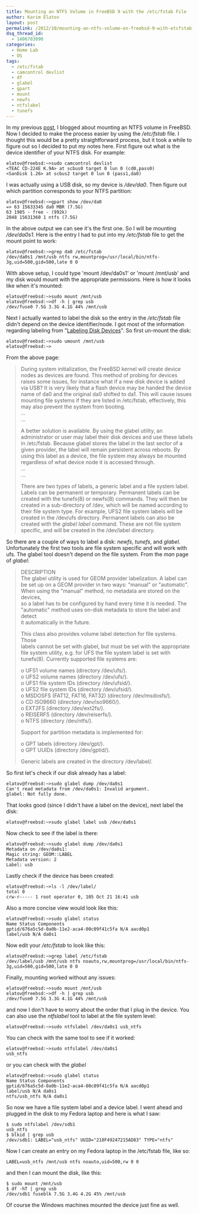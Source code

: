```yaml
---
title: Mounting an NTFS Volume in FreeBSD 9 with the /etc/fstab File
author: Karim Elatov
layout: post
permalink: /2012/10/mounting-an-ntfs-volume-on-freebsd-9-with-etcfstab-file/
dsq_thread_id:
  - 1406703090
categories:
  - Home Lab
  - OS
tags:
  - /etc/fstab
  - camcontrol devlist
  - df
  - glabel
  - gpart
  - mount
  - newfs
  - ntfslabel
  - tunefs
---
```

In my previous <a href="http://virtuallyhyper.com/2012/10/mounting-an-ntfs-disk-in-write-mode-in-freebsd-9/" onclick="javascript:_gaq.push(['_trackEvent','outbound-article','http://virtuallyhyper.com/2012/10/mounting-an-ntfs-disk-in-write-mode-in-freebsd-9/']);">post</a>, I blogged about mounting an NTFS volume in FreeBSD. Now I decided to make the process easier by using the */etc/fstab* file. I thought this would be a pretty straightforward process, but it took a while to figure out so I decided to put my notes here. First figure out what is the device identifier of your NTFS disk. For example:

	  
	elatov@freebsd:~>sudo camcontrol devlist  
	<TEAC CD-224E K.9A> at scbus0 target 0 lun 0 (cd0,pass0)  
	<SanDisk 1.26> at scbus2 target 0 lun 0 (pass1,da0)  
	

I was actually using a USB disk, so my device is */dev/da0*. Then figure out which partition corresponds to your NTFS partition:

	  
	elatov@freebsd:~>gpart show /dev/da0  
	=> 63 15633345 da0 MBR (7.5G)  
	63 1985 - free - (992k)  
	2048 15631360 1 ntfs (7.5G)  
	

In the above output we can see it's the first one. So I will be mounting */dev/da0s1*. Here is the entry I had to put into my */etc/fstab* file to get the mount point to work:

	  
	elatov@freebsd:~>grep da0 /etc/fstab  
	/dev/da0s1 /mnt/usb ntfs rw,mountprog=/usr/local/bin/ntfs-3g,uid=500,gid=500,late 0 0  
	

With above setup, I could type 'mount /dev/da0s1' or 'mount /mnt/usb' and my disk would mount with the appropriate permissions. Here is how it looks like when it's mounted:

	  
	elatov@freebsd:~>sudo mount /mnt/usb  
	elatov@freebsd:~>df -h | grep usb  
	/dev/fuse0 7.5G 3.3G 4.1G 44% /mnt/usb  
	

Next I actually wanted to label the disk so the entry in the */etc/fstab* file didn't depend on the device identifier/node. I got most of the information regarding labeling from "<a href="http://www.freebsd.org/doc/handbook/geom-glabel.html" onclick="javascript:_gaq.push(['_trackEvent','outbound-article','http://www.freebsd.org/doc/handbook/geom-glabel.html']);">Labeling Disk Devices</a>". So first un-mount the disk:

	  
	elatov@freebsd:~>sudo umount /mnt/usb  
	elatov@freebsd:~>  
	

From the above page:

> During system initialization, the FreeBSD kernel will create device nodes as devices are found. This method of probing for devices raises some issues, for instance what if a new disk device is added via USB? It is very likely that a flash device may be handed the device name of da0 and the original da0 shifted to da1. This will cause issues mounting file systems if they are listed in /etc/fstab, effectively, this may also prevent the system from booting.  
> ...  
> ...
> 
> A better solution is available. By using the glabel utility, an administrator or user may label their disk devices and use these labels in /etc/fstab. Because glabel stores the label in the last sector of a given provider, the label will remain persistent across reboots. By using this label as a device, the file system may always be mounted regardless of what device node it is accessed through.  
> ...  
> ...
> 
> There are two types of labels, a generic label and a file system label. Labels can be permanent or temporary. Permanent labels can be created with the tunefs(8) or newfs(8) commands. They will then be created in a sub-directory of /dev, which will be named according to their file system type. For example, UFS2 file system labels will be created in the /dev/ufs directory. Permanent labels can also be created with the *glabel label* command. These are not file system specific, and will be created in the /dev/label directory. 

So there are a couple of ways to label a disk: *newfs*, *tunefs*, and *glabel*. Unfortunately the first two tools are file system specific and will work with ufs. The glabel tool doesn't depend on the file system. From the *man* page of *glabel*:

> DESCRIPTION  
> The glabel utility is used for GEOM provider labelization. A label can  
> be set up on a GEOM provider in two ways: "manual" or "automatic".  
> When using the "manual" method, no metadata are stored on the devices,  
> so a label has to be configured by hand every time it is needed. The  
> "automatic" method uses on-disk metadata to store the label and detect  
> it automatically in the future.
> 
> This class also provides volume label detection for file systems. Those  
> labels cannot be set with glabel, but must be set with the appropriate  
> file system utility, e.g. for UFS the file system label is set with  
> tunefs(8). Currently supported file systems are:
> 
> o UFS1 volume names (directory /dev/ufs/).  
> o UFS2 volume names (directory /dev/ufs/).  
> o UFS1 file system IDs (directory /dev/ufsid/).  
> o UFS2 file system IDs (directory /dev/ufsid/).  
> o MSDOSFS (FAT12, FAT16, FAT32) (directory /dev/msdosfs/).  
> o CD ISO9660 (directory /dev/iso9660/).  
> o EXT2FS (directory /dev/ext2fs/).  
> o REISERFS (directory /dev/reiserfs/).  
> o NTFS (directory /dev/ntfs/).
> 
> Support for partition metadata is implemented for:
> 
> o GPT labels (directory /dev/gpt/).  
> o GPT UUIDs (directory /dev/gptid/).
> 
> Generic labels are created in the directory /dev/label/. 

So first let's check if our disk already has a label:

	  
	elatov@freebsd:~>sudo glabel dump /dev/da0s1  
	Can't read metadata from /dev/da0s1: Invalid argument.  
	glabel: Not fully done.  
	

That looks good (since I didn't have a label on the device), next label the disk:

	  
	elatov@freebsd:~>sudo glabel label usb /dev/da0s1  
	

Now check to see if the label is there:

	  
	elatov@freebsd:~>sudo glabel dump /dev/da0s1  
	Metadata on /dev/da0s1:  
	Magic string: GEOM::LABEL  
	Metadata version: 2  
	Label: usb  
	

Lastly check if the device has been created:

	  
	elatov@freebsd:~>ls -l /dev/label/  
	total 0  
	crw-r----- 1 root operator 0, 105 Oct 21 16:41 usb  
	

Also a more concise view would look like this:

	  
	elatov@freebsd:~>sudo glabel status  
	Name Status Components  
	gptid/676a5c5d-0a0b-11e2-aca4-00c09f41c5fa N/A aacd0p1  
	label/usb N/A da0s1  
	

Now edit your */etc/fstab* to look like this:

	  
	elatov@freebsd:~>grep label /etc/fstab  
	/dev/label/usb /mnt/usb ntfs noauto,rw,mountprog=/usr/local/bin/ntfs-3g,uid=500,gid=500,late 0 0  
	

Finally, mounting worked without any issues:

	  
	elatov@freebsd:~>sudo mount /mnt/usb  
	elatov@freebsd:~>df -h | grep usb  
	/dev/fuse0 7.5G 3.3G 4.1G 44% /mnt/usb  
	

and now I don't have to worry about the order that I plug in the device. You can also use the *ntfslabel* tool to label at the file system level:

	  
	elatov@freebsd:~>sudo ntfslabel /dev/da0s1 usb_ntfs  
	

You can check with the same tool to see if it worked:

	  
	elatov@freebsd:~>sudo ntfslabel /dev/da0s1  
	usb_ntfs  
	

or you can check with the *glabel*

	  
	elatov@freebsd:~>sudo glabel status  
	Name Status Components  
	gptid/676a5c5d-0a0b-11e2-aca4-00c09f41c5fa N/A aacd0p1  
	label/usb N/A da0s1  
	ntfs/usb_ntfs N/A da0s1  
	

So now we have a file system label and a device label. I went ahead and plugged in the disk to my Fedora laptop and here is what I saw:

	  
	$ sudo ntfslabel /dev/sdb1  
	usb_ntfs  
	$ blkid | grep usb  
	/dev/sdb1: LABEL="usb_ntfs" UUID="218F49247215AD83" TYPE="ntfs"  
	

Now I can create an entry on my Fedora laptop in the /etc/fstab file, like so:

	  
	LABEL=usb_ntfs /mnt/usb ntfs noauto,uid=500,rw 0 0  
	

and then I can mount the disk, like this:

	  
	$ sudo mount /mnt/usb  
	$ df -hT | grep usb  
	/dev/sdb1 fuseblk 7.5G 3.4G 4.2G 45% /mnt/usb  
	

Of course the Windows machines mounted the device just fine as well. 

